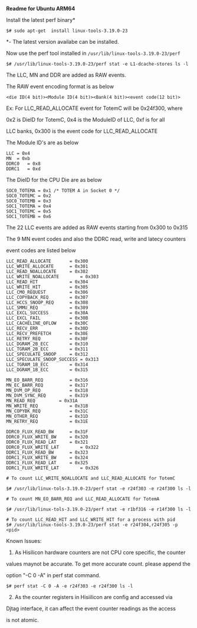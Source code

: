 **Readme for Ubuntu ARM64**

Install the latest perf binary*

`$# sudo apt-get  install linux-tools-3.19.0-23`

*- The latest version availabe can be installed.

Now use the perf tool installed in `/usr/lib/linux-tools-3.19.0-23/perf`

`$# /usr/lib/linux-tools-3.19.0-23/perf stat -e L1-dcache-stores ls -l`

The LLC, MN and DDR are added as RAW events.

The RAW event encoding format is as below

`<die ID(4 bit)><Module ID(4 bit)><Bank(4 bit)><event code(12 bit)>`

Ex: For LLC_READ_ALLOCATE event for TotemC will be 0x24f300, where

0x2 is DieID for TotemC, 0x4 is the ModuleID of LLC, 0xf is for all

LLC banks, 0x300 is the event code for LLC_READ_ALLOCATE

The Module ID's are as below
 ```
LLC	= 0x4
MN	= 0xb
DDRC0	= 0x8
DDRC1	= 0xd
```

The DieID for the CPU Die are as below

```
SOC0_TOTEMA = 0x1 /* TOTEM A in Socket 0 */
SOC0_TOTEMC = 0x2
SOC0_TOTEMB = 0x3
SOC1_TOTEMA = 0x4
SOC1_TOTEMC = 0x5
SOC1_TOTEMB = 0x6
```

The 22 LLC events are added as RAW events starting from 0x300 to 0x315

The 9 MN event codes and also the DDRC read, write and latecy counters 

event codes are listed below

```
LLC_READ_ALLOCATE 		= 0x300
LLC_WRITE_ALLOCATE 		= 0x301
LLC_READ_NOALLOCATE		= 0x302
LLC_WRITE_NOALLOCATE		= 0x303
LLC_READ_HIT			= 0x304
LLC_WRITE_HIT			= 0x305
LLC_CMO_REQUEST			= 0x306
LLC_COPYBACK_REQ		= 0x307
LLC_HCCS_SNOOP_REQ		= 0x308
LLC_SMMU_REQ			= 0x309
LLC_EXCL_SUCCESS		= 0x30A
LLC_EXCL_FAIL			= 0x30B
LLC_CACHELINE_OFLOW		= 0x30C
LLC_RECV_ERR			= 0x30D
LLC_RECV_PREFETCH		= 0x30E
LLC_RETRY_REQ			= 0x30F
LLC_DGRAM_2B_ECC		= 0x310
LLC_TGRAM_2B_ECC		= 0x311
LLC_SPECULATE_SNOOP		= 0x312
LLC_SPECULATE_SNOOP_SUCCESS	= 0x313
LLC_TGRAM_1B_ECC		= 0x314
LLC_DGRAM_1B_ECC		= 0x315

MN_EO_BARR_REQ			= 0x316
MN_EC_BARR_REQ			= 0x317
MN_DVM_OP_REQ			= 0x318
MN_DVM_SYNC_REQ			= 0x319
MN_READ_REQ			= 0x31A
MN_WRITE_REQ			= 0x31B
MN_COPYBK_REQ			= 0x31C
MN_OTHER_REQ			= 0x31D
MN_RETRY_REQ			= 0x31E

DDRC0_FLUX_READ_BW		= 0x31F
DDRC0_FLUX_WRITE_BW		= 0x320
DDRC0_FLUX_READ_LAT		= 0x321
DDRC0_FLUX_WRITE_LAT		= 0x322
DDRC1_FLUX_READ_BW		= 0x323
DDRC1_FLUX_WRITE_BW		= 0x324
DDRC1_FLUX_READ_LAT		= 0x325
DDRC1_FLUX_WRITE_LAT		= 0x326
```
```shell
# To count LLC_WRITE_NOALLOCATE and LLC_READ_ALLOCATE for TotemC

$# /usr/lib/linux-tols-3.19.0-23/perf stat -e r24f303 -e r24f300 ls -l
```

```shell
# To count MN_EO_BARR_REQ and LLC_READ_ALLOCATE for TotemA

$# /usr/lib/linux-tols-3.19.0-23/perf stat -e r1bf316 -e r14f300 ls -l
```
```
# To count LLC_READ_HIT and LLC_WRITE_HIT for a process with pid
$# /usr/lib/linux-tools-3.19.0-23/perf stat -e r24f304,r24f305 -p <pid>
```

Known Issues:

1. As Hisilicon hardware counters are not CPU core specific, the counter

values maynot be accurate. To get more accurate count. please append the

 option "-C 0 -A" in perf stat command.
 
`$# perf stat -C 0 -A -e r24f303 -e r24f300 ls -l`

2. As the counter registers in Hisiilicon are config and accessed via

 Djtag interface, it can affect the event counter readings as the access

 is not atomic.

